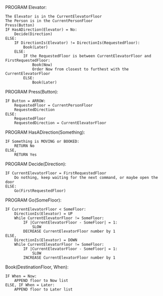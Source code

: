 PROGRAM Elevator:

    The Elevator is in the CurrentElevatorFloor
    The Person is in the CurrentPersonFloor
    Press(Button)
    IF HasADirection(Elevator) = No:
        Decide(Direction)
    ELSE:
        IF DirectionIs(Elevator) != DirectionIs(RequestedFloor):
            Book(Later)
        ELSE:
            IF the RequestedFloor is between CurrentElevatorFloor and FirstRequestedFloor:
                Book(Now)
                Order Now from closest to furthest with the CurrentElevatorFloor
            ELSE:
                Book(Later)


PROGRAM Press(Button):

    IF Button = ARROW:
        RequestedFloor = CurrentPersonFloor
        RequestedDirection
    ELSE:
        RequestedFloor
        RequestedDirection = CurrentElevatorFloor


PROGRAM HasADirection(Something):

    IF Something is MOVING or BOOKED:
        RETURN No
    ELSE,
        RETURN Yes


PROGRAM Decide(Direction):

    IF CurrentElevatorFloor = FirstRequestedFloor
        Do nothing, keep waiting for the next command, or maybe open the door
    ELSE:
        Go(FirstRequestedFloor)


PROGRAM Go(SomeFloor):

    IF CurrentElevatorFloor < SomeFloor:
        DirectionIs(Elevator) = UP
        While CurrentElevatorFloor != SomeFloor:
            IF |CurrentElevatorFloor - SomeFloor| = 1:
                SLOW
            DECREASE CurrentElevatorFloor number by 1
    ELSE,
        DirectionIs(Elevator) = DOWN
        While CurrentElevatorFloor != SomeFloor:
            IF |CurrentElevatorFloor - SomeFloor| = 1:
                SLOW
            INCREASE CurrentElevatorFloor number by 1


Book(DestinationFloor, When):

    IF When = Now:
        APPEND floor to Now list
    ELSE, IF When = Later:
        APPEND floor to Later list
